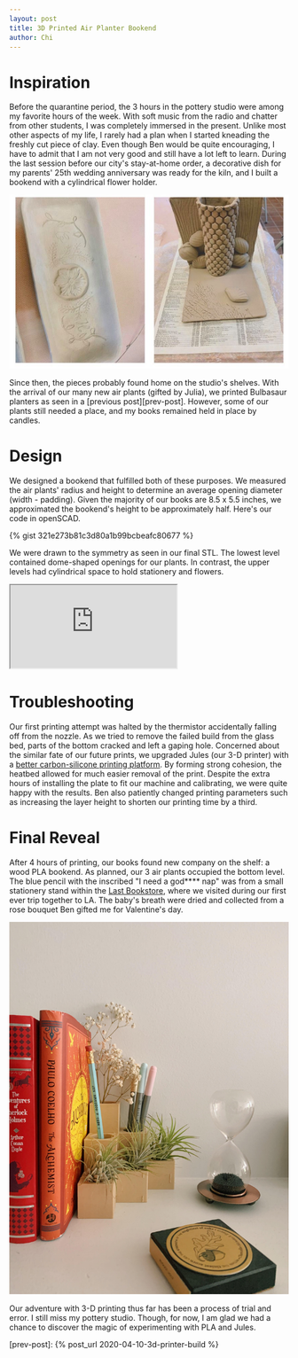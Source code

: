 ```yaml
---
layout: post
title: 3D Printed Air Planter Bookend 
author: Chi
---
```

# Inspiration 

Before the quarantine period, the 3 hours in the pottery studio were among my favorite hours of the week. With soft music from the radio and chatter from other students, I was completely immersed in the present. Unlike most other aspects of my life, I rarely had a plan when I started kneading the freshly cut piece of clay. Even though Ben would be quite encouraging, I have to admit that I am not very good and still have a lot left to learn. During the last session before our city's stay-at-home order, a decorative dish for my parents' 25th wedding anniversary was ready for the kiln, and I built a bookend with a cylindrical flower holder.

![Pottery Pieces](/public/pics/2020-05-03-bookend/2020-05-03-pottery.jpg)

Since then, the pieces probably found home on the studio's shelves. With the arrival of our many new air plants (gifted by Julia), we printed Bulbasaur planters as seen in a [previous post][prev-post]. However, some of our plants still needed a place, and my books remained held in place by candles. 

# Design 

We designed a bookend that fulfilled both of these purposes. We measured the air plants' radius and height to determine an average opening diameter (width - padding). Given the majority of our books are 8.5 x 5.5 inches, we approximated the bookend's height to be approximately half. Here's our code in openSCAD.

{% gist 321e273b81c3d80a1b99bcbeafc80677 %}

We were drawn to the symmetry as seen in our final STL. The lowest level contained dome-shaped openings for our plants. In contrast, the upper levels had cylindrical space to hold stationery and flowers. 

<iframe id="vs_iframe" src="https://www.viewstl.com/?embedded&url=http%3A%2F%2Fle.bolte.page%2Fpublic%2Fstls%2Fbookend.stl"></iframe>

# Troubleshooting

Our first printing attempt was halted by the thermistor accidentally falling off from the nozzle. As we tried to remove the failed build from the glass bed, parts of the bottom cracked and left a gaping hole. Concerned about the similar fate of our future prints, we upgraded Jules (our 3-D printer) with a [better carbon-silicone printing platform](https://www.amazon.com/Anycubic-43188-247109-Platform-Aluminum-220x220mm/dp/B075375HBY/ref=sr_1_28?dchild=1&keywords=3d%2Bprinter%2Bbed&qid=1588536618&sr=8-28&th=1). By forming strong cohesion, the heatbed allowed for much easier removal of the print. Despite the extra hours of installing the plate to fit our machine and calibrating, we were quite happy with the results. Ben also patiently changed printing parameters such as increasing the layer height to shorten our printing time by a third. 

# Final Reveal 
 
After 4 hours of printing, our books found new company on the shelf: a wood PLA bookend. As planned, our 3 air plants occupied the bottom level. The blue pencil with the inscribed "I need a god**** nap" was from a small stationery stand within the [Last Bookstore](http://lastbookstorela.com/), where we visited during our first ever trip together to LA. The baby's breath were dried and collected from a rose bouquet Ben gifted me for Valentine's day. 

![Bookend](/public/pics/2020-05-03-bookend/3d-print-bookend.jpg)


Our adventure with 3-D printing thus far has been a process of trial and error. I still miss my pottery studio. Though, for now, I am glad we had a chance to discover the magic of experimenting with PLA and Jules. 

[prev-post]:  {% post_url 2020-04-10-3d-printer-build %}
